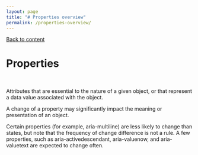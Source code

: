 ```yaml
---
layout: page
title: "# Properties overview"
permalink: /properties-overview/
---
```

<link rel="stylesheet" href="/assets/css/style.css?v=07f9abc06ad55cffb2433692575c223659db012e" media="screen"><link rel="stylesheet" href="/css/style.css">
<a class="back-link" href="https://shoshiko.github.io">Back to content</a>
   
<div class="inner" markdown="1">

# Properties

&nbsp;

Attributes that are essential to the nature of a given object, or that represent a data value associated with the object. 

A change of a property may significantly impact the meaning or presentation of an object. 

Certain properties (for example, aria-multiline) are less likely to change than states, but note that the frequency of change difference is not a rule. A few properties, such as aria-activedescendant, aria-valuenow, and aria-valuetext are expected to change often. 


</div>
